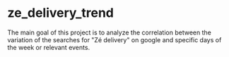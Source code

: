 # ze_delivery_trend
The main goal of this project is to analyze the correlation between the variation of the searches for "Zé delivery" on google and specific days of the week or relevant events.
